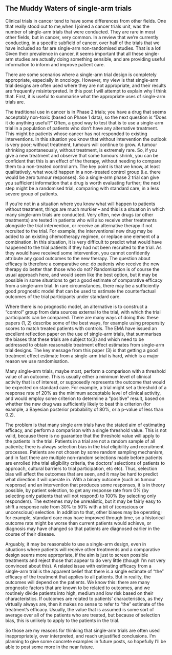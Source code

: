 ## The Muddy Waters of single-arm trials

Clinical trials in cancer tend to have some differences from other fields. One that really stood out to me,when I joined a cancer trials unit, was the number of single-arm trials that were conducted. They are rare in most other fields, but in cancer, very common. In a review that we’re currently conducting, in a specific subfield of cancer, over half of the trials that we have included so far are single-arm non-randomised studies. That is a lot! Given their prevalence in cancer, it seems important that all these single-arm studies are actually doing something sensible, and are providing useful information to inform and improve patient care.

There are some scenarios where a single-arm trial design is completely appropriate, especially  in oncology. However, my view is that single-arm trial designs are often used where they are not appropriate, and their results are frequently misinterpreted. In this post I will attempt to explain why I think that.
First, it is useful to summarise what the appropriate uses of single-arm trials are.

The traditional use in cancer is in Phase 2 trials; you have a drug that seems acceptably non-toxic (based on Phase 1 data), so the next question is “Does it do anything useful?”  Often, a good way to test that is to use a single-arm trial in a population of patients who don’t have any alternative treatment. This might be patients whose cancer has not responded to existing interventions.  In this situation you know that without intervention the outlook is very poor; without treatment, tumours will continue to grow.  A tumour shrinking spontaneously, without treatment, is extremely rare. So, if you give a new treatment and observe that some tumours shrink, you can be confident that this is an effect of the therapy, without needing to compare them to a non-treated control arm.  The key point is that we know, at least qualitatively, what would happen in a non-treated control group (i.e. there would be zero tumour responses). So a single-arm phase 2 trial can give you sufficient information that a drug is worth evaluating further; the next step might be a randomised trial, comparing with standard care, in a less severe group of patients.

If you’re not in a situation where you know what will happen to patients without treatment, things are much murkier – and this is a situation in which many single-arm trials are conducted. Very often, new drugs (or other treatments) are tested in patients who will also receive other treatments alongside the trial intervention, or receive an alternative therapy if not recruited to the trial. For example, the interventional new drug may be added to an existing chemotherapy regimen, or replace one element of a combination. In this situation, it is very difficult to predict what would have happened to the trial patients if they had not been recruited to the trial.  As they would have received some intervention, you cannot confidently attribute any good outcomes to the new therapy. The question about efficacy is therefore a comparative one: do patients who receive the new therapy do better than those who do not? Randomisation is of course the usual approach here, and would seem like the best option, but it may be possible in some situations to get a good estimate of comparative efficacy from a single-arm trial. In rare circumstances, there may be a sufficiently good prognostic model that can be used to estimate the counterfactual outcomes of the trial participants under standard care.  

Where there is no prognostic model, an alternative is to construct a “control” group from data sources external to the trial, with which the trial participants can be compared. There are many ways of doing this: these papers (1, 2) describe some of the best ways, for example using propensity scores to match treated patients with controls.  The EMA have issued an excellent reflection paper on the use of single-arm trials, that summarises the biases that these trials are subject to(3) and which need to be addressed to obtain reasonable treatment effect estimates from single-arm trial designs. The key message from this paper (3) is that getting a good treatment effect estimate from a single-arm trial is hard, which is a major reason we use randomisation.

Many single-arm trials, maybe most, perform a comparison with a threshold value of an outcome. This is usually either a minimum level of clinical activity that is of interest, or supposedly represents the outcome that would be expected on standard care.  For example, a trial might set a threshold of a response rate of 20% as the minimum acceptable level of clinical activity, and would employ some criterion to determine a “positive” result, based on whether the new drug was sufficiently likely to beat this criterion (for example, a Bayesian posterior probability of 80%, or a p-value of less than 0.2). 

The problem is that many single arm trials have the stated aim of estimating efficacy, and perform a comparison with a single threshold value. This is not valid, because there is no guarantee that the threshold value will apply to the patients in the trial.  Patients in a trial are not a random sample of all patients; there is always selection bias in the trial eligibility and recruitment processes. Patients are not chosen by some random sampling mechanism, and in fact there are multiple non-random selections made before patients are enrolled (the trial eligibility criteria, the doctors’ selections of patients to approach, cultural barriers to trial participation, etc etc). Thus, selection bias will affect the outcomes that are seen, and it may be hard to predict what direction it will operate in. With a binary outcome (such as tumour response) and an intervention that produces some responses, it is in theory possible, by patient selection, to get any response rate from 0% (by selecting only patients that will not respond) to 100% (by selecting only responders). The extremes may be unrealistic, but it may be fairly easy to shift a response rate from 30% to 50% with a bit of (conscious or unconscious) selection. In addition to that, other biases may be operating; for example, standard care may have improved through time, so a historical outcome rate might be worse than current patients would achieve, or diagnosis may have changed so that patients are diagnosed earlier in the course of their disease.

Arguably, it may be reasonable to use a single-arm design, even in situations where patients will receive other treatments and a comparative design seems more appropriate, if the aim is just to screen possible treatments and reject those that appear to do very little (though I’m not very convinced about this).
A related issue with estimating efficacy from a single-arm trial is the apparent belief that there is a single estimate of “the” efficacy of the treatment that applies to all patients.  But in reality, the outcomes will depend on the patients. We know this: there are many prognostic factors that are known to be related to outcomes, and we routinely divide patients into high, medium and low risk based on their characteristics. If outcomes are related to patients’ characteristics, as they virtually always are, then it makes no sense to refer to “the” estimate of the treatment’s efficacy. Usually, the value that is assumed is some sort of average over all of the patients who are treated, but because of selection bias, this is unlikely to apply to the patients in the trial.

So those are my reasons for thinking that single-arm trials are often used inappropriately, over interpreted, and reach unjustified conclusions. I’m planning to give some concrete examples in future posts, so hopefully I’ll be able to post some more in the near future.
